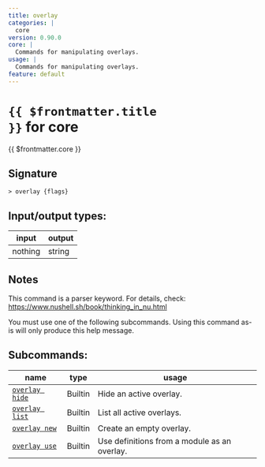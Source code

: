 ```yaml
---
title: overlay
categories: |
  core
version: 0.90.0
core: |
  Commands for manipulating overlays.
usage: |
  Commands for manipulating overlays.
feature: default
---
```


<!-- This file is automatically generated. Please edit the command in https://github.com/nushell/nushell instead. -->

# <code>{{ $frontmatter.title }}</code> for core

<div class='command-title'>{{ $frontmatter.core }}</div>

## Signature

`> overlay {flags} `

## Input/output types:

| input   | output |
| ------- | ------ |
| nothing | string |

## Notes

This command is a parser keyword. For details, check:
https://www.nushell.sh/book/thinking_in_nu.html

You must use one of the following subcommands. Using this command as-is will only produce this help message.

## Subcommands:

| name                                             | type    | usage                                        |
| ------------------------------------------------ | ------- | -------------------------------------------- |
| [`overlay hide`](/commands/docs/overlay_hide) | Builtin | Hide an active overlay.                      |
| [`overlay list`](/commands/docs/overlay_list) | Builtin | List all active overlays.                    |
| [`overlay new`](/commands/docs/overlay_new)   | Builtin | Create an empty overlay.                     |
| [`overlay use`](/commands/docs/overlay_use)   | Builtin | Use definitions from a module as an overlay. |
